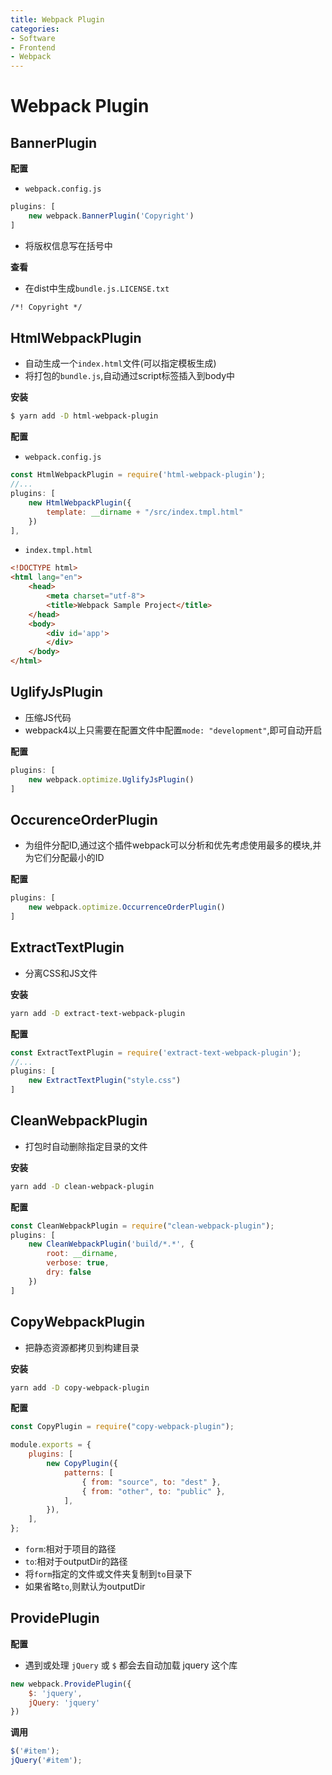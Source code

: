 ```yaml
---
title: Webpack Plugin
categories:
- Software
- Frontend
- Webpack
---
```

# Webpack Plugin

## BannerPlugin

**配置**

- `webpack.config.js`

```js
plugins: [
    new webpack.BannerPlugin('Copyright')
]
```

- 将版权信息写在括号中

**查看**

- 在dist中生成`bundle.js.LICENSE.txt`

```txt
/*! Copyright */
```

## HtmlWebpackPlugin

- 自动生成一个`index.html`文件(可以指定模板生成)
- 将打包的`bundle.js`,自动通过script标签插入到body中

**安装**

```bash
$ yarn add -D html-webpack-plugin
```

**配置**

- `webpack.config.js`

```js
const HtmlWebpackPlugin = require('html-webpack-plugin');
//...
plugins: [
    new HtmlWebpackPlugin({
        template: __dirname + "/src/index.tmpl.html"
    })
],
```

- `index.tmpl.html`

```html
<!DOCTYPE html>
<html lang="en">
    <head>
        <meta charset="utf-8">
        <title>Webpack Sample Project</title>
    </head>
    <body>
        <div id='app'>
        </div>
    </body>
</html>
```

## UglifyJsPlugin

- 压缩JS代码
- webpack4以上只需要在配置文件中配置`mode: "development"`,即可自动开启

**配置**

```js
plugins: [
    new webpack.optimize.UglifyJsPlugin()
]
```

## OccurenceOrderPlugin

- 为组件分配ID,通过这个插件webpack可以分析和优先考虑使用最多的模块,并为它们分配最小的ID

**配置**

```js
plugins: [
    new webpack.optimize.OccurrenceOrderPlugin()
]
```

## ExtractTextPlugin

- 分离CSS和JS文件

**安装**

```bash
yarn add -D extract-text-webpack-plugin
```

**配置**

```js
const ExtractTextPlugin = require('extract-text-webpack-plugin');
//...
plugins: [
    new ExtractTextPlugin("style.css")
]
```

## CleanWebpackPlugin

- 打包时自动删除指定目录的文件

**安装**

```bash
yarn add -D clean-webpack-plugin
```

**配置**

```js
const CleanWebpackPlugin = require("clean-webpack-plugin");
plugins: [
    new CleanWebpackPlugin('build/*.*', {
        root: __dirname,
        verbose: true,
        dry: false
    })
]
```

## CopyWebpackPlugin

- 把静态资源都拷贝到构建目录

**安装**

```bash
yarn add -D copy-webpack-plugin
```

**配置**

```js
const CopyPlugin = require("copy-webpack-plugin");

module.exports = {
    plugins: [
        new CopyPlugin({
            patterns: [
                { from: "source", to: "dest" },
                { from: "other", to: "public" },
            ],
        }),
    ],
};
```

- `form`:相对于项目的路径
- `to`:相对于outputDir的路径
- 将`form`指定的文件或文件夹复制到`to`目录下
- 如果省略`to`,则默认为outputDir

## ProvidePlugin

**配置**

- 遇到或处理 `jQuery` 或 `$` 都会去自动加载 jquery 这个库

```js
new webpack.ProvidePlugin({
    $: 'jquery',
    jQuery: 'jquery'
})
```

**调用**

```js
$('#item');
jQuery('#item');
```

